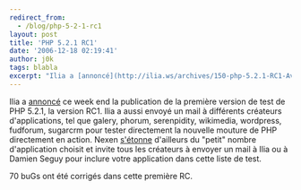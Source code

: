 ```yaml
---
redirect_from:
  - /blog/php-5-2-1-rc1
layout: post
title: 'PHP 5.2.1 RC1'
date: '2006-12-18 02:19:41'
author: j0k
tags: blabla
excerpt: "Ilia a [annoncé](http://ilia.ws/archives/150-php-5.2.1-RC1-Available-for-testing.html) ce week end la publication de la première version de test de PHP 5.2.1, la version RC1.     \nIlia a aussi envoyé un mail à différents créateurs d'applications, tel que galery, phorum, serenpidity, wikimedia, wordpress, fudforum, sugarcrm pour tester directement la      …"
---
```


Ilia a [annoncé](http://ilia.ws/archives/150-php-5.2.1-RC1-Available-for-testing.html) ce week end la publication de la première version de test de PHP 5.2.1, la version RC1.
Ilia a aussi envoyé un mail à différents créateurs d'applications, tel que galery, phorum, serenpidity, wikimedia, wordpress, fudforum, sugarcrm pour tester directement la nouvelle mouture de PHP directement en action.   Nexen [s'étonne](http://www.nexen.net/actualites/php/php_5.2.1rc1_en_pre-test.php) d'ailleurs du &quot;petit&quot; nombre d'application choisit et invite tous les créateurs à envoyer un mail à Ilia ou à Damien Seguy pour inclure votre application dans cette liste de test.

70 buGs ont été corrigés dans cette première RC.

